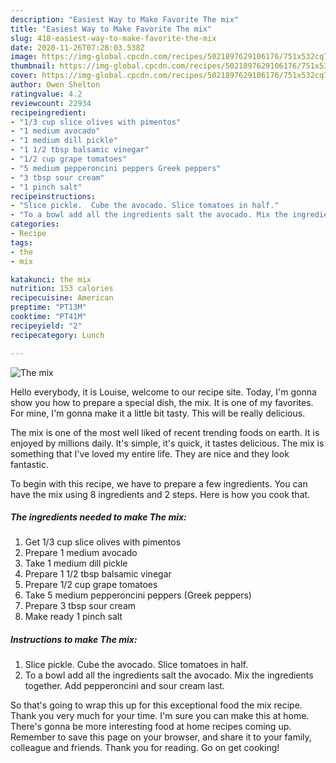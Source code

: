 ```yaml
---
description: "Easiest Way to Make Favorite The mix"
title: "Easiest Way to Make Favorite The mix"
slug: 418-easiest-way-to-make-favorite-the-mix
date: 2020-11-26T07:28:03.538Z
image: https://img-global.cpcdn.com/recipes/5021897629106176/751x532cq70/the-mix-recipe-main-photo.jpg
thumbnail: https://img-global.cpcdn.com/recipes/5021897629106176/751x532cq70/the-mix-recipe-main-photo.jpg
cover: https://img-global.cpcdn.com/recipes/5021897629106176/751x532cq70/the-mix-recipe-main-photo.jpg
author: Owen Shelton
ratingvalue: 4.2
reviewcount: 22934
recipeingredient:
- "1/3 cup slice olives with pimentos"
- "1 medium avocado"
- "1 medium dill pickle"
- "1 1/2 tbsp balsamic vinegar"
- "1/2 cup grape tomatoes"
- "5 medium pepperoncini peppers Greek peppers"
- "3 tbsp sour cream"
- "1 pinch salt"
recipeinstructions:
- "Slice pickle.  Cube the avocado. Slice tomatoes in half."
- "To a bowl add all the ingredients salt the avocado. Mix the ingredients together. Add pepperoncini and sour cream last."
categories:
- Recipe
tags:
- the
- mix

katakunci: the mix 
nutrition: 153 calories
recipecuisine: American
preptime: "PT13M"
cooktime: "PT41M"
recipeyield: "2"
recipecategory: Lunch

---
```



![The mix](https://img-global.cpcdn.com/recipes/5021897629106176/751x532cq70/the-mix-recipe-main-photo.jpg)

Hello everybody, it is Louise, welcome to our recipe site. Today, I'm gonna show you how to prepare a special dish, the mix. It is one of my favorites. For mine, I'm gonna make it a little bit tasty. This will be really delicious.

The mix is one of the most well liked of recent trending foods on earth. It is enjoyed by millions daily. It's simple, it's quick, it tastes delicious. The mix is something that I've loved my entire life. They are nice and they look fantastic.




To begin with this recipe, we have to prepare a few ingredients. You can have the mix using 8 ingredients and 2 steps. Here is how you cook that.

<!--inarticleads1-->

##### The ingredients needed to make The mix:

1. Get 1/3 cup slice olives with pimentos
1. Prepare 1 medium avocado
1. Take 1 medium dill pickle
1. Prepare 1 1/2 tbsp balsamic vinegar
1. Prepare 1/2 cup grape tomatoes
1. Take 5 medium pepperoncini peppers (Greek peppers)
1. Prepare 3 tbsp sour cream
1. Make ready 1 pinch salt




<!--inarticleads2-->

##### Instructions to make The mix:

1. Slice pickle.  Cube the avocado. Slice tomatoes in half.
1. To a bowl add all the ingredients salt the avocado. Mix the ingredients together. Add pepperoncini and sour cream last.




So that's going to wrap this up for this exceptional food the mix recipe. Thank you very much for your time. I'm sure you can make this at home. There's gonna be more interesting food at home recipes coming up. Remember to save this page on your browser, and share it to your family, colleague and friends. Thank you for reading. Go on get cooking!
